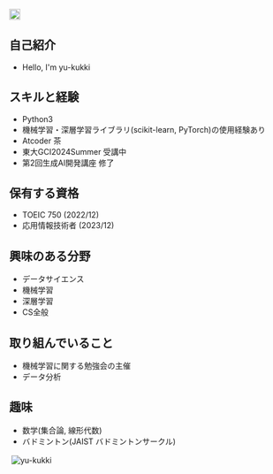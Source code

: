 <p align="left">
  <a href="https://github.com/yu-kukki">
    <img height="20" src="https://img.shields.io/github/followers/yu-kukki?label=follow&logo=github&style=flat" />
  </a>
</p>

## 自己紹介
- Hello, I'm yu-kukki

## スキルと経験
- Python3
- 機械学習・深層学習ライブラリ(scikit-learn, PyTorch)の使用経験あり
- Atcoder 茶
- 東大GCI2024Summer 受講中
- 第2回生成AI開発講座 修了 

## 保有する資格
- TOEIC 750 (2022/12)
- 応用情報技術者 (2023/12)

## 興味のある分野
- データサイエンス
- 機械学習
- 深層学習
- CS全般

## 取り組んでいること
- 機械学習に関する勉強会の主催
- データ分析

## 趣味
- 数学(集合論, 線形代数)
- バドミントン(JAIST バドミントンサークル)

<p>&nbsp;<img align="center" src="https://github-readme-stats.vercel.app/api?username=yu-kukki&show_icons=true&locale=en" alt="yu-kukki" /></p>

